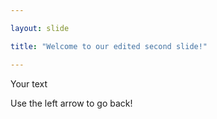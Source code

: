 ```yaml
---

layout: slide

title: "Welcome to our edited second slide!"

---
```


Your text

Use the left arrow to go back!
